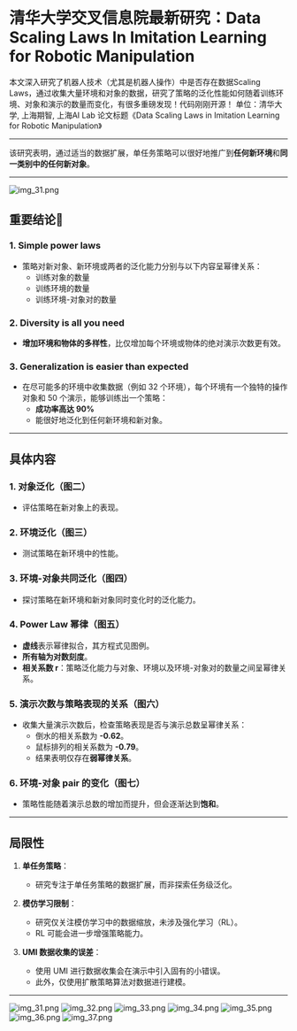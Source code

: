 # 清华大学交叉信息院最新研究：**Data Scaling Laws In Imitation Learning for Robotic Manipulation**

本文深入研究了机器人技术（尤其是机器人操作）中是否存在数据Scaling
Laws，通过收集大量环境和对象的数据，研究了策略的泛化性能如何随着训练环境、对象和演示的数量而变化，有很多重磅发现！代码刚刚开源！
单位：清华大学, 上海期智, 上海AI Lab
论文标题《Data Scaling Laws in Imitation Learning for Robotic Manipulation》

---

该研究表明，通过适当的数据扩展，单任务策略可以很好地推广到**任何新环境**和**同一类别中的任何新对象**。

---
![img_31.png](../../1/assests/screenshot/screenshotBy12302024/img_31.png)

## **重要结论📕**

### **1. Simple power laws**

- 策略对新对象、新环境或两者的泛化能力分别与以下内容呈幂律关系：
    - 训练对象的数量
    - 训练环境的数量
    - 训练环境-对象对的数量

### **2. Diversity is all you need**

- **增加环境和物体的多样性**，比仅增加每个环境或物体的绝对演示次数更有效。

### **3. Generalization is easier than expected**

- 在尽可能多的环境中收集数据（例如 32 个环境），每个环境有一个独特的操作对象和 50 个演示，能够训练出一个策略：
    - **成功率高达 90%**
    - 能很好地泛化到任何新环境和新对象。

---

## **具体内容**

### **1. 对象泛化**（图二）

- 评估策略在新对象上的表现。

### **2. 环境泛化**（图三）

- 测试策略在新环境中的性能。

### **3. 环境-对象共同泛化**（图四）

- 探讨策略在新环境和新对象同时变化时的泛化能力。

### **4. Power Law 幂律**（图五）

- **虚线**表示幂律拟合，其方程式见图例。
- **所有轴为对数刻度**。
- **相关系数 r**：策略泛化能力与对象、环境以及环境-对象对的数量之间呈幂律关系。

### **5. 演示次数与策略表现的关系**（图六）

- 收集大量演示次数后，检查策略表现是否与演示总数呈幂律关系：
    - 倒水的相关系数为 **-0.62**。
    - 鼠标排列的相关系数为 **-0.79**。
    - 结果表明仅存在**弱幂律关系**。

### **6. 环境-对象 pair 的变化**（图七）

- 策略性能随着演示总数的增加而提升，但会逐渐达到**饱和**。

---

## **局限性**

1. **单任务策略**：
    - 研究专注于单任务策略的数据扩展，而非探索任务级泛化。

2. **模仿学习限制**：
    - 研究仅关注模仿学习中的数据缩放，未涉及强化学习（RL）。
    - RL 可能会进一步增强策略能力。

3. **UMI 数据收集的误差**：
    - 使用 UMI 进行数据收集会在演示中引入固有的小错误。
    - 此外，仅使用扩散策略算法对数据进行建模。

---
![img_31.png](../../1/assests/screenshot/screenshotBy12302024/img_31.png)
![img_32.png](../../1/assests/screenshot/screenshotBy12302024/img_32.png)
![img_33.png](../../1/assests/screenshot/screenshotBy12302024/img_33.png)
![img_34.png](../../1/assests/screenshot/screenshotBy12302024/img_34.png)
![img_35.png](../../1/assests/screenshot/screenshotBy12302024/img_35.png)
![img_36.png](../../1/assests/screenshot/screenshotBy12302024/img_36.png)
![img_37.png](../../1/assests/screenshot/screenshotBy12302024/img_37.png)